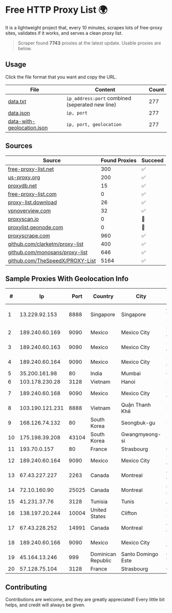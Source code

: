 
# Free HTTP Proxy List 🌍

It is a lightweight project that, every 10 minutes, scrapes lots of free-proxy sites, validates if it works, and serves a clean proxy list.


> Scraper found **7743** proxies at the latest update. Usable proxies are below.

## Usage

Click the file format that you want and copy the URL.


|File|Content|Count|
|----|-------|-----|
|[data.txt](https://raw.githubusercontent.com/themiralay/Proxy-List-World/master/data.txt)|`ip_address:port` combined (seperated new line)|277|
|[data.json](https://raw.githubusercontent.com/themiralay/Proxy-List-World/master/data.json)|`ip, port`|277|
|[data-with-geolocation.json](https://raw.githubusercontent.com/themiralay/Proxy-List-World/master/data-with-geolocation.json)|`ip, port, geolocation`|277|

## Sources

|Source|Found Proxies|Succeed|
|------|-------------|-------|
|[free-proxy-list.net](https://free-proxy-list.net)|300|✅|
|[us-proxy.org](https://www.us-proxy.org)|200|✅|
|[proxydb.net](http://proxydb.net)|15|✅|
|[free-proxy-list.com](https://free-proxy-list.com/?page=&port=&type%5B%5D=http&type%5B%5D=https&up_time=0&search=Search)|0|✅|
|[proxy-list.download](https://www.proxy-list.download/HTTP)|26|✅|
|[vpnoverview.com](https://vpnoverview.com/privacy/anonymous-browsing/free-proxy-servers)|32|✅|
|[proxyscan.io](https://www.proxyscan.io)|0|🚫|
|[proxylist.geonode.com](https://proxylist.geonode.com/api/proxy-list?limit=300&page=1&sort_by=lastChecked&sort_type=desc&protocols=http,https)|0|🚫|
|[proxyscrape.com](https://api.proxyscrape.com/v2/?request=displayproxies&protocol=http&timeout=10000&country=all&ssl=all&anonymity=all)|960|✅|
|[github.com/clarketm/proxy-list](https://raw.githubusercontent.com/clarketm/proxy-list/master/proxy-list-raw.txt)|400|✅|
|[github.com/monosans/proxy-list](https://raw.githubusercontent.com/monosans/proxy-list/main/proxies/http.txt)|646|✅|
|[github.com/TheSpeedX/PROXY-List](https://raw.githubusercontent.com/TheSpeedX/PROXY-List/master/http.txt)|5164|✅|


## Sample Proxies With Geolocation Info

|#|Ip|Port|Country|City|Internet Service Provider|
|-|--|----|-------|----|-------------------------|
|1|13.229.92.153|8888|Singapore|Singapore|Amazon Technologies Inc.|
|2|189.240.60.169|9090|Mexico|Mexico City|Uninet S.A. de C.V.|
|3|189.240.60.163|9090|Mexico|Mexico City|Uninet S.A. de C.V.|
|4|189.240.60.164|9090|Mexico|Mexico City|Uninet S.A. de C.V.|
|5|35.200.161.98|80|India|Mumbai|Google LLC|
|6|103.178.230.28|3128|Vietnam|Hanoi|DATHANH|
|7|189.240.60.168|9090|Mexico|Mexico City|Uninet S.A. de C.V.|
|8|103.190.121.231|8888|Vietnam|Quận Thanh Khê|KINGBOND|
|9|168.126.74.132|80|South Korea|Seongbuk-gu|Korea Telecom|
|10|175.198.39.208|43104|South Korea|Gwangmyeong-si|Korea Telecom|
|11|193.70.0.157|80|France|Strasbourg|OVH SAS|
|12|189.240.60.164|9090|Mexico|Mexico City|Uninet S.A. de C.V.|
|13|67.43.227.227|2263|Canada|Montreal|GloboTech Communications|
|14|72.10.160.90|25025|Canada|Montreal|GloboTech Communications|
|15|41.231.37.76|3128|Tunisia|Tunis|ATI - ISP|
|16|138.197.20.244|10004|United States|Clifton|DigitalOcean, LLC|
|17|67.43.228.252|14991|Canada|Montreal|GloboTech Communications|
|18|189.240.60.166|9090|Mexico|Mexico City|Uninet S.A. de C.V.|
|19|45.164.13.246|999|Dominican Republic|Santo Domingo Este|GUESTCHOICE TV RD, S.R.L|
|20|57.128.75.104|3128|France|Strasbourg|OVH SAS|



## Contributing

Contributions are welcome, and they are greatly appreciated! Every
little bit helps, and credit will always be given.

